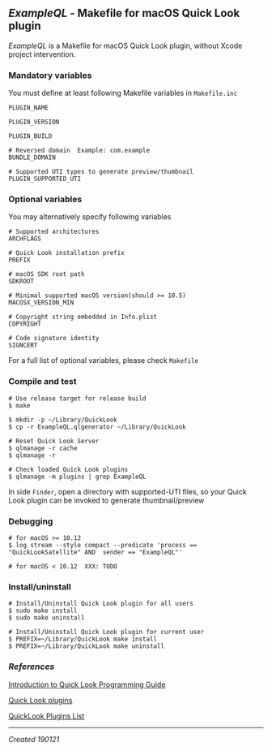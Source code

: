 ## *ExampleQL* - Makefile for macOS Quick Look plugin

*ExampleQL* is a Makefile for macOS Quick Look plugin, without Xcode project intervention.

### Mandatory variables

You must define at least following Makefile variables in ```Makefile.inc```

```
PLUGIN_NAME

PLUGIN_VERSION

PLUGIN_BUILD

# Reversed domain  Example: com.example
BUNDLE_DOMAIN	

# Supported UTI types to generate preview/thumbnail
PLUGIN_SUPPORTED_UTI
```

### Optional variables

You may alternatively specify following variables

```
# Supported architectures
ARCHFLAGS

# Quick Look installation prefix
PREFIX

# macOS SDK root path
SDKROOT

# Minimal supported macOS version(should >= 10.5)
MACOSX_VERSION_MIN

# Copyright string embedded in Info.plist
COPYRIGHT

# Code signature identity
SIGNCERT
```

For a full list of optional variables, please check `Makefile`

### Compile and test

```
# Use release target for release build
$ make

$ mkdir -p ~/Library/QuickLook
$ cp -r ExampleQL.qlgenerator ~/Library/QuickLook

# Reset Quick Look Server
$ qlmanage -r cache
$ qlmanage -r

# Check loaded Quick Look plugins
$ qlmanage -m plugins | grep ExampleQL
```

In side `Finder`, open a directory with supported-UTI files, so your  Quick Look plugin can be invoked to generate thumbnail/preview

### Debugging

```
# for macOS >= 10.12
$ log stream --style compact --predicate 'process == "QuickLookSatellite" AND  sender == "ExampleQL"'

# for macOS < 10.12  XXX: TODO
```

### Install/uninstall

```
# Install/Uninstall Quick Look plugin for all users
$ sudo make install
$ sudo make uninstall

# Install/Uninstall Quick Look plugin for current user
$ PREFIX=~/Library/QuickLook make install
$ PREFIX=~/Library/QuickLook make uninstall
```

### *References*

[Introduction to Quick Look Programming Guide](https://developer.apple.com/library/archive/documentation/UserExperience/Conceptual/Quicklook_Programming_Guide/Introduction/Introduction.html)

[Quick Look plugins](https://github.com/sindresorhus/quick-look-plugins)

[QuickLook Plugins List](http://www.quicklookplugins.com)

---

*Created 190121*
